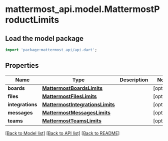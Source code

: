 # mattermost_api.model.MattermostProductLimits

## Load the model package
```dart
import 'package:mattermost_api/api.dart';
```

## Properties
Name | Type | Description | Notes
------------ | ------------- | ------------- | -------------
**boards** | [**MattermostBoardsLimits**](MattermostBoardsLimits.md) |  | [optional] 
**files** | [**MattermostFilesLimits**](MattermostFilesLimits.md) |  | [optional] 
**integrations** | [**MattermostIntegrationsLimits**](MattermostIntegrationsLimits.md) |  | [optional] 
**messages** | [**MattermostMessagesLimits**](MattermostMessagesLimits.md) |  | [optional] 
**teams** | [**MattermostTeamsLimits**](MattermostTeamsLimits.md) |  | [optional] 

[[Back to Model list]](../GENERATED_README.md#documentation-for-models) [[Back to API list]](../GENERATED_README.md#documentation-for-api-endpoints) [[Back to README]](../GENERATED_README.md)


